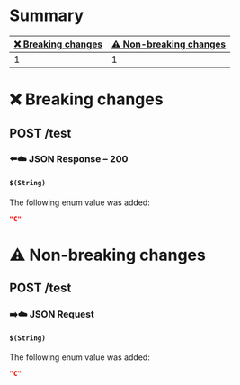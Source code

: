# Summary

| [❌ Breaking changes](#breaking-changes) | [⚠️ Non-breaking changes](#non-breaking-changes) |
|------------------------------------------|--------------------------------------------------|
| 1                                        | 1                                                |

# <span id="breaking-changes"></span>❌ Breaking changes

## **POST** /test

### ⬅️☁️ JSON Response – 200

#### `$(String)`

The following enum value was added:

``` json
"C"
```

# <span id="non-breaking-changes"></span>⚠️ Non-breaking changes

## **POST** /test

### ➡️☁️ JSON Request

#### `$(String)`

The following enum value was added:

``` json
"C"
```
